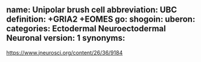 name: Unipolar brush cell
abbreviation: UBC
definition: +GRIA2 +EOMES
go:
shogoin: 
uberon: 
categories: Ectodermal Neuroectodermal Neuronal
version: 1
synonyms:
---

https://www.jneurosci.org/content/26/36/9184
